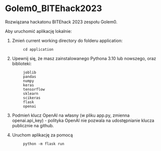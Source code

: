 # Golem0_BITEhack2023
Rozwiązana hackatonu BITEhack 2023 zespołu Golem0.

Aby uruchomić aplikację lokalnie:

1. Zmień current working directory do folderu application:

            cd application

2. Upewnij się, że masz zainstalowanego Pythona 3.10 lub nowszego, oraz biblioteki:

            joblib
            pandas
            numpy
            keras
            tensorflow
            sklearn
            scikeras
            flask
            openai

3. Podmień klucz OpenAI na własny (w pliku app.py, zmienna openai.api_key) - polityka OpenAI nie pozwala na udostępnianie klucza publicznie na github.

4. Uruchom aplikację za pomocą

            python -m flask run
